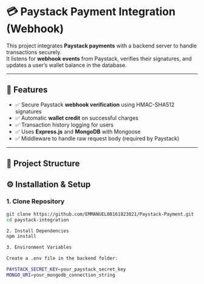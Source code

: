 # 💳 Paystack Payment Integration (Webhook)

This project integrates **Paystack payments** with a backend server to handle transactions securely.  
It listens for **webhook events** from Paystack, verifies their signatures, and updates a user’s wallet balance in the database.

---

## 🚀 Features
- ✅ Secure Paystack **webhook verification** using HMAC-SHA512 signatures  
- ✅ Automatic **wallet credit** on successful charges  
- ✅ Transaction history logging for users  
- ✅ Uses **Express.js** and **MongoDB** with Mongoose  
- ✅ Middleware to handle raw request body (required by Paystack)  

---

## 📂 Project Structure

## ⚙️ Installation & Setup

### 1. Clone Repository

```bash
git clone https://github.com/EMMANUEL08161823021/Paystack-Payment.git
cd paystack-integration

2. Install Dependencies
npm install

3. Environment Variables

Create a .env file in the backend folder:

PAYSTACK_SECRET_KEY=your_paystack_secret_key
MONGO_URI=your_mongodb_connection_string

